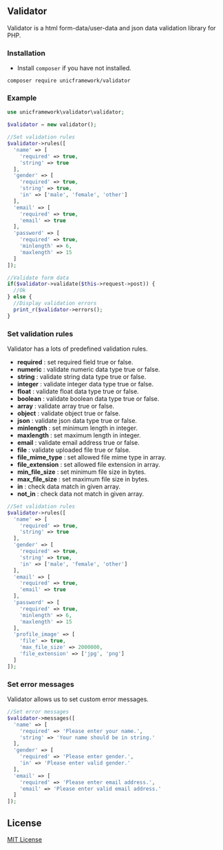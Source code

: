## Validator

  Validator is a html form-data/user-data and json data validation library for PHP.

### Installation

  - Install `composer` if you have not installed.

```shell
composer require unicframework/validator
```

### Example

```php
use unicframework\validator\validator;

$validator = new validator();

//Set validation rules
$validator->rules([
  'name' => [
    'required' => true,
    'string' => true
  ],
  'gender' => [
    'required' => true,
    'string' => true,
    'in' => ['male', 'female', 'other']
  ],
  'email' => [
    'required' => true,
    'email' => true
  ],
  'password' => [
    'required' => true,
    'minlength' => 6,
    'maxlength' => 15
  ]
]);

//Validate form data
if($validator->validate($this->request->post)) {
  //Ok
} else {
  //Display validation errors
  print_r($validator->errors();
}
```

### Set validation rules

  Validator has a lots of predefined validation rules.

  - **required** : set required field true or false.
  - **numeric** : validate numeric data type true or false.
  - **string** : validate string data type true or false.
  - **integer** : validate integer data type true or false.
  - **float** : validate float data type true or false.
  - **boolean** : validate boolean data type true or false.
  - **array** : validate array true or false.
  - **object** : validate object true or false.
  - **json** : validate json data type true or false.
  - **minlength** : set minimum length in integer.
  - **maxlength** : set maximum length in integer.
  - **email** : validate email address true or false.
  - **file** : validate uploaded file true or false.
  - **file_mime_type** : set allowed file mime type in array.
  - **file_extension** : set allowed file extension in array.
  - **min_file_size** : set minimum file size in bytes.
  - **max_file_size** : set maximum file size in bytes.
  - **in** : check data match in given array.
  - **not_in** : check data not match in given array.

```php
//Set validation rules
$validator->rules([
  'name' => [
    'required' => true,
    'string' => true
  ],
  'gender' => [
    'required' => true,
    'string' => true,
    'in' => ['male', 'female', 'other']
  ],
  'email' => [
    'required' => true,
    'email' => true
  ],
  'password' => [
    'required' => true,
    'minlength' => 6,
    'maxlength' => 15
  ],
  'profile_image' => [
    'file' => true,
    'max_file_size' => 2000000,
    'file_extension' => ['jpg', 'png']
  ]
]);
```

### Set error messages

  Validator allows us to set custom error messages.

```php
//Set error messages
$validator->messages([
  'name' => [
    'required' => 'Please enter your name.',
    'string' => 'Your name should be in string.'
  ],
  'gender' => [
    'required' => 'Please enter gender.',
    'in' => 'Please enter valid gender.'
  ],
  'email' => [
    'required' => 'Please enter email address.',
    'email' => 'Please enter valid email address.'
  ]
]);
```

## License

  [MIT License](https://github.com/unic-framework/validator/blob/main/LICENSE)
